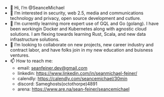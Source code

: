 - 👋 Hi, I’m @SeanceMichael
- 👀 I’m interested in security, web 2.5, media and communications technology and privacy, open source development and cutlure.
- 🌱 I’m currently learning more expert use of GQL and Go (golang). I have been workingin Docker and Kubernetes along with agnostic cloud solutions. I am flexing towards learning Rust, Scala, and new data infrastructure solutions. 
- 💞️ I’m looking to collaborate on new projects, new career industry and contract labor, and have folks join in my new education and buisness ventures.
- 📫 How to reach me: 
  - email: seanfeiner.dev@gmail.com
  - linkedin: https://www.linkedin.com/in/seanmichael-feiner/
  - calendly: https://calendly.com/seancemichael/30min
  - discord: Sameghosts(octothorpe)4891
  - arena: https://www.are.na/sean-feiner/seancemichael

<!---
SeanceMichael/SeanceMichael is a ✨ special ✨ repository because its `README.md` (this file) appears on your GitHub profile.
You can click the Preview link to take a look at your changes.
--->
